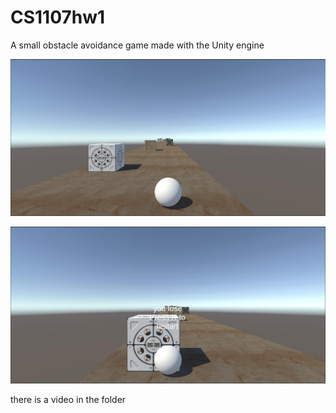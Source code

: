 # CS1107hw1
A small obstacle avoidance game made with the Unity engine

![](screenshots&video/screenshot.jpg)

![](screenshots&video/screenshot2.jpg)

there is a video in the folder

